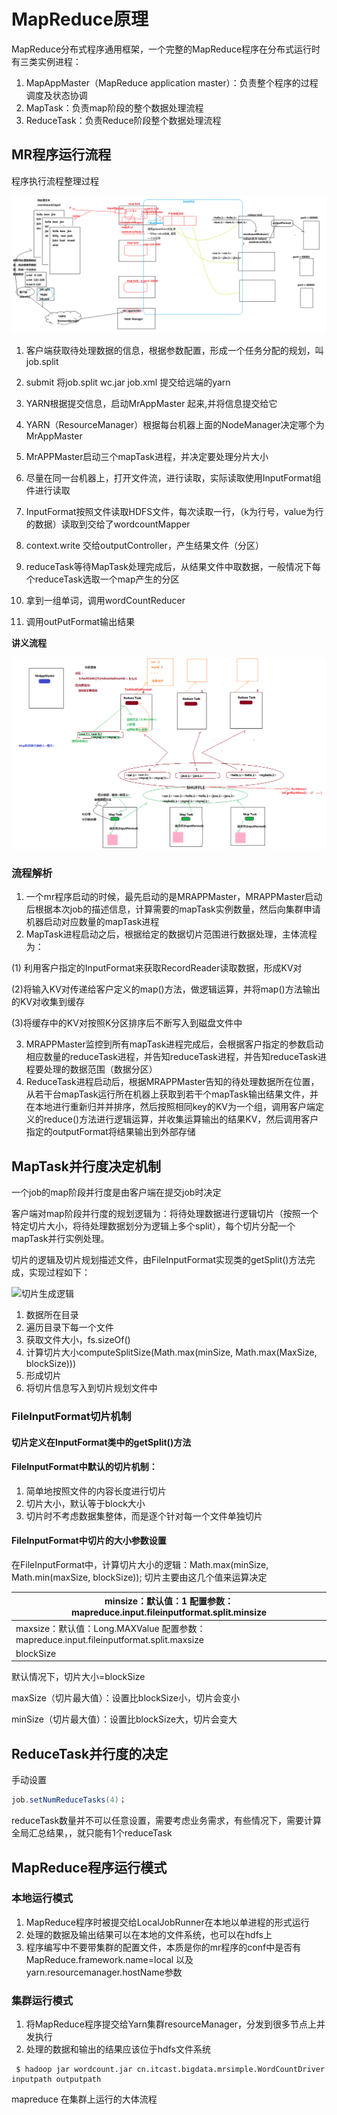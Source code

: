 # MapReduce原理

MapReduce分布式程序通用框架，一个完整的MapReduce程序在分布式运行时有三类实例进程：

1. MapAppMaster（MapReduce application master）：负责整个程序的过程调度及状态协调
2. MapTask：负责map阶段的整个数据处理流程
3. ReduceTask：负责Reduce阶段整个数据处理流程

## MR程序运行流程

程序执行流程整理过程

![wordcount运行过程的解析](.\image\wordcount运行过程的解析.png)

1. 客户端获取待处理数据的信息，根据参数配置，形成一个任务分配的规划，叫job.split

2. submit 将job.split wc.jar  job.xml 提交给远端的yarn
3. YARN根据提交信息，启动MrAppMaster 起来,并将信息提交给它
4. YARN（ResourceManager）根据每台机器上面的NodeManager决定哪个为MrAppMaster
5. MrAPPMaster启动三个mapTask进程，并决定要处理分片大小
6. 尽量在同一台机器上，打开文件流，进行读取，实际读取使用InputFormat组件进行读取
7. InputFormat按照文件读取HDFS文件，每次读取一行，（k为行号，value为行的数据）读取到交给了wordcountMapper
8. context.write 交给outputController，产生结果文件（分区）
9. reduceTask等待MapTask处理完成后，从结果文件中取数据，一般情况下每个reduceTask选取一个map产生的分区
10. 拿到一组单词，调用wordCountReducer
11. 调用outPutFormat输出结果

**讲义流程**



![MR运行流程图](.\image\MR运行流程图.png)

### 流程解析

1. 一个mr程序启动的时候，最先启动的是MRAPPMaster，MRAPPMaster启动后根据本次job的描述信息，计算需要的mapTask实例数量，然后向集群申请机器启动对应数量的mapTask进程
2. MapTask进程启动之后，根据给定的数据切片范围进行数据处理，主体流程为：

(1) 利用客户指定的InputFormat来获取RecordReader读取数据，形成KV对

(2)将输入KV对传递给客户定义的map()方法，做逻辑运算，并将map()方法输出的KV对收集到缓存

(3)将缓存中的KV对按照K分区排序后不断写入到磁盘文件中

3.  MRAPPMaster监控到所有mapTask进程完成后，会根据客户指定的参数启动相应数量的reduceTask进程，并告知reduceTask进程，并告知reduceTask进程要处理的数据范围（数据分区）
4. ReduceTask进程启动后，根据MRAPPMaster告知的待处理数据所在位置，从若干台mapTask运行所在机器上获取到若干个mapTask输出结果文件，并在本地进行重新归并并排序，然后按照相同key的KV为一个组，调用客户端定义的reduce()方法进行逻辑运算，并收集运算输出的结果KV，然后调用客户指定的outputFormat将结果输出到外部存储

## MapTask并行度决定机制

一个job的map阶段并行度是由客户端在提交job时决定

客户端对map阶段并行度的规划逻辑为：将待处理数据进行逻辑切片（按照一个特定切片大小，将待处理数据划分为逻辑上多个split），每个切片分配一个mapTask并行实例处理。

切片的逻辑及切片规划描述文件，由FileInputFormat实现类的getSplit()方法完成，实现过程如下：

![切片生成逻辑](E:\MyNote\ToGitHub\BigData\Hadoop\MapReduce\image\切片生成逻辑.png)



1. 数据所在目录
2. 遍历目录下每一个文件
3. 获取文件大小，fs.sizeOf()
4. 计算切片大小computeSplitSize(Math.max(minSize, Math.max(MaxSize, blockSize))) 
5. 形成切片
6. 将切片信息写入到切片规划文件中

### FileInputFormat切片机制

#### 切片定义在InputFormat类中的getSplit()方法

#### FileInputFormat中默认的切片机制：

1. 简单地按照文件的内容长度进行切片
2. 切片大小，默认等于block大小
3. 切片时不考虑数据集整体，而是逐个针对每一个文件单独切片

#### FileInputFormat中切片的大小参数设置

在FileInputFormat中，计算切片大小的逻辑：Math.max(minSize, Math.min(maxSize, blockSize));  切片主要由这几个值来运算决定

| minsize：默认值：1              配置参数： mapreduce.input.fileinputformat.split.minsize |
| ------------------------------------------------------------ |
| maxsize：默认值：Long.MAXValue           配置参数：mapreduce.input.fileinputformat.split.maxsize |
| blockSize                                                    |

默认情况下，切片大小=blockSize

maxSize（切片最大值）：设置比blockSize小，切片会变小

minSize（切片最大值）：设置比blockSize大，切片会变大

## ReduceTask并行度的决定

手动设置

```Java
job.setNumReduceTasks(4)；
```

reduceTask数量并不可以任意设置，需要考虑业务需求，有些情况下，需要计算全局汇总结果，，就只能有1个reduceTask

## MapReduce程序运行模式

### 本地运行模式

1. MapReduce程序时被提交给LocalJobRunner在本地以单进程的形式运行
2. 处理的数据及输出结果可以在本地的文件系统，也可以在hdfs上
3. 程序编写中不要带集群的配置文件，本质是你的mr程序的conf中是否有MapReduce.framework.name=local 以及 yarn.resourcemanager.hostName参数

### 集群运行模式

1. 将MapReduce程序提交给Yarn集群resourceManager，分发到很多节点上并发执行
2. 处理的数据和输出的结果应该位于hdfs文件系统

```shell
 $ hadoop jar wordcount.jar cn.itcast.bigdata.mrsimple.WordCountDriver inputpath outputpath
```

mapreduce 在集群上运行的大体流程



 